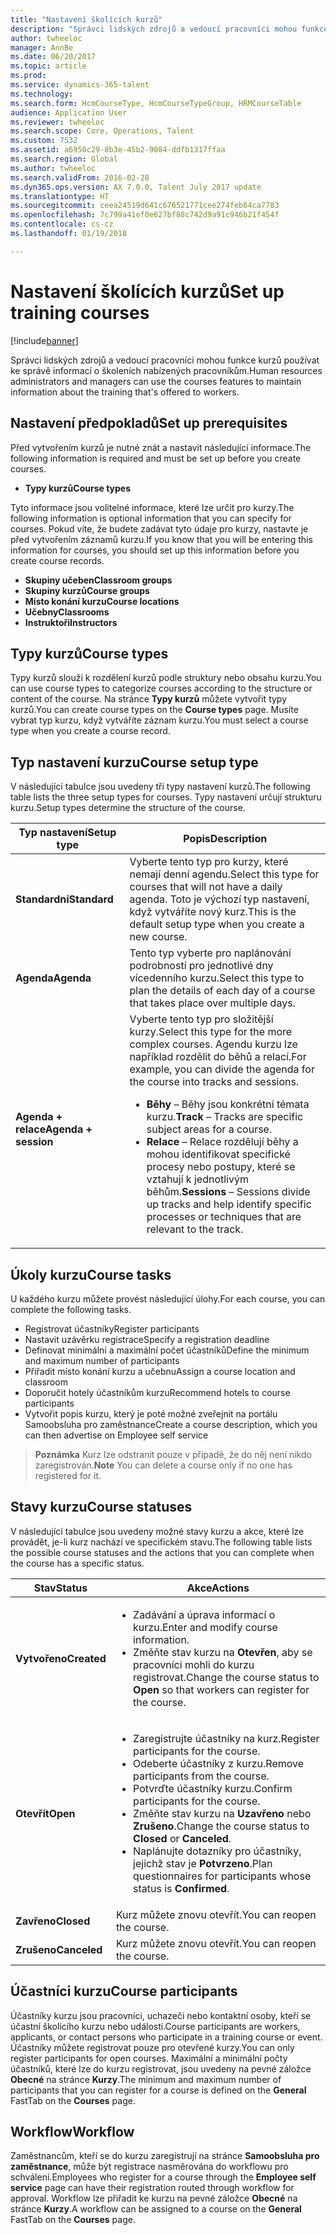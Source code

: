 ```yaml
---
title: "Nastavení školících kurzů"
description: "Správci lidských zdrojů a vedoucí pracovníci mohou funkce kurzů používat ke správě informací o školeních nabízených pracovníkům."
author: twheeloc
manager: AnnBe
ms.date: 06/20/2017
ms.topic: article
ms.prod: 
ms.service: dynamics-365-talent
ms.technology: 
ms.search.form: HcmCourseType, HcmCourseTypeGroup, HRMCourseTable
audience: Application User
ms.reviewer: twheeloc
ms.search.scope: Core, Operations, Talent
ms.custom: 7532
ms.assetid: a6950c29-8b3e-45b2-9084-ddfb1317ffaa
ms.search.region: Global
ms.author: twheeloc
ms.search.validFrom: 2016-02-28
ms.dyn365.ops.version: AX 7.0.0, Talent July 2017 update
ms.translationtype: HT
ms.sourcegitcommit: ceea24519d641c676521771cee274feb64ca7783
ms.openlocfilehash: 7c799a41ef0e627bf88c742d9a91c946b21f454f
ms.contentlocale: cs-cz
ms.lasthandoff: 01/19/2018

---
```


# <a name="set-up-training-courses"></a><span data-ttu-id="f7972-103">Nastavení školících kurzů</span><span class="sxs-lookup"><span data-stu-id="f7972-103">Set up training courses</span></span>

[!include[banner](includes/banner.md)]


<span data-ttu-id="f7972-104">Správci lidských zdrojů a vedoucí pracovníci mohou funkce kurzů používat ke správě informací o školeních nabízených pracovníkům.</span><span class="sxs-lookup"><span data-stu-id="f7972-104">Human resources administrators and managers can use the courses features to maintain information about the training that's offered to workers.</span></span>

 <a name="set-up-prerequisites"></a><span data-ttu-id="f7972-105"> Nastavení předpokladů</span><span class="sxs-lookup"><span data-stu-id="f7972-105">Set up prerequisites</span></span>
---------------------

<span data-ttu-id="f7972-106">Před vytvořením kurzů je nutné znát a nastavit následující informace.</span><span class="sxs-lookup"><span data-stu-id="f7972-106">The following information is required and must be set up before you create courses.</span></span>
-   <span data-ttu-id="f7972-107">**Typy kurzů**</span><span class="sxs-lookup"><span data-stu-id="f7972-107">**Course types**</span></span>

<span data-ttu-id="f7972-108">Tyto informace jsou volitelné informace, které lze určit pro kurzy.</span><span class="sxs-lookup"><span data-stu-id="f7972-108">The following information is optional information that you can specify for courses.</span></span> <span data-ttu-id="f7972-109">Pokud víte, že budete zadávat tyto údaje pro kurzy, nastavte je před vytvořením záznamů kurzu.</span><span class="sxs-lookup"><span data-stu-id="f7972-109">If you know that you will be entering this information for courses, you should set up this information before you create course records.</span></span>
-   <span data-ttu-id="f7972-110">**Skupiny učeben**</span><span class="sxs-lookup"><span data-stu-id="f7972-110">**Classroom groups**</span></span>
-   <span data-ttu-id="f7972-111">**Skupiny kurzů**</span><span class="sxs-lookup"><span data-stu-id="f7972-111">**Course groups**</span></span>
-   <span data-ttu-id="f7972-112">**Místo konání kurzu**</span><span class="sxs-lookup"><span data-stu-id="f7972-112">**Course locations**</span></span>
-   <span data-ttu-id="f7972-113">**Učebny**</span><span class="sxs-lookup"><span data-stu-id="f7972-113">**Classrooms**</span></span>
-   <span data-ttu-id="f7972-114">**Instruktoři**</span><span class="sxs-lookup"><span data-stu-id="f7972-114">**Instructors**</span></span>

## <a name="course-types"></a><span data-ttu-id="f7972-115">Typy kurzů</span><span class="sxs-lookup"><span data-stu-id="f7972-115">Course types</span></span>
<span data-ttu-id="f7972-116">Typy kurzů slouží k rozdělení kurzů podle struktury nebo obsahu kurzu.</span><span class="sxs-lookup"><span data-stu-id="f7972-116">You can use course types to categorize courses according to the structure or content of the course.</span></span> <span data-ttu-id="f7972-117">Na stránce **Typy kurzů** můžete vytvořit typy kurzů.</span><span class="sxs-lookup"><span data-stu-id="f7972-117">You can create course types on the **Course types** page.</span></span> <span data-ttu-id="f7972-118">Musíte vybrat typ kurzu, když vytváříte záznam kurzu.</span><span class="sxs-lookup"><span data-stu-id="f7972-118">You must select a course type when you create a course record.</span></span>

## <a name="course-setup-type"></a><span data-ttu-id="f7972-119">Typ nastavení kurzu</span><span class="sxs-lookup"><span data-stu-id="f7972-119">Course setup type</span></span>
<span data-ttu-id="f7972-120">V následující tabulce jsou uvedeny tři typy nastavení kurzů.</span><span class="sxs-lookup"><span data-stu-id="f7972-120">The following table lists the three setup types for courses.</span></span> <span data-ttu-id="f7972-121">Typy nastavení určují strukturu kurzu.</span><span class="sxs-lookup"><span data-stu-id="f7972-121">Setup types determine the structure of the course.</span></span>

<table>
<thead>
<tr class="header">
<th><span data-ttu-id="f7972-122">Typ nastavení</span><span class="sxs-lookup"><span data-stu-id="f7972-122">Setup type</span></span></th>
<th><span data-ttu-id="f7972-123">Popis</span><span class="sxs-lookup"><span data-stu-id="f7972-123">Description</span></span></th>
</tr>
</thead>
<tbody>
<tr class="odd">
<td><span data-ttu-id="f7972-124"><strong>Standardní</strong></span><span class="sxs-lookup"><span data-stu-id="f7972-124"><strong>Standard</strong></span></span></td>
<td><span data-ttu-id="f7972-125">Vyberte tento typ pro kurzy, které nemají denní agendu.</span><span class="sxs-lookup"><span data-stu-id="f7972-125">Select this type for courses that will not have a daily agenda.</span></span> <span data-ttu-id="f7972-126">Toto je výchozí typ nastavení, když vytváříte nový kurz.</span><span class="sxs-lookup"><span data-stu-id="f7972-126">This is the default setup type when you create a new course.</span></span></td>
</tr>
<tr class="even">
<td><span data-ttu-id="f7972-127"><strong>Agenda</strong></span><span class="sxs-lookup"><span data-stu-id="f7972-127"><strong>Agenda</strong></span></span></td>
<td><span data-ttu-id="f7972-128">Tento typ vyberte pro naplánování podrobností pro jednotlivé dny vícedenního kurzu.</span><span class="sxs-lookup"><span data-stu-id="f7972-128">Select this type to plan the details of each day of a course that takes place over multiple days.</span></span></td>
</tr>
<tr class="odd">
<td><span data-ttu-id="f7972-129"><strong>Agenda + relace</strong></span><span class="sxs-lookup"><span data-stu-id="f7972-129"><strong>Agenda + session</strong></span></span></td>
<td><span data-ttu-id="f7972-130">Vyberte tento typ pro složitější kurzy.</span><span class="sxs-lookup"><span data-stu-id="f7972-130">Select this type for the more complex courses.</span></span> <span data-ttu-id="f7972-131">Agendu kurzu lze například rozdělit do běhů a relací.</span><span class="sxs-lookup"><span data-stu-id="f7972-131">For example, you can divide the agenda for the course into tracks and sessions.</span></span>
<ul>
<li><span data-ttu-id="f7972-132"><strong>Běhy </strong> – Běhy jsou konkrétní témata kurzu.</span><span class="sxs-lookup"><span data-stu-id="f7972-132"><strong>Track</strong> – Tracks are specific subject areas for a course.</span></span></li>
<li><span data-ttu-id="f7972-133"><strong>Relace</strong> – Relace rozdělují běhy a mohou identifikovat specifické procesy nebo postupy, které se vztahují k jednotlivým běhům.</span><span class="sxs-lookup"><span data-stu-id="f7972-133"><strong>Sessions</strong> – Sessions divide up tracks and help identify specific processes or techniques that are relevant to the track.</span></span></li>
</ul></td>
</tr>
</tbody>
</table>

## <a name="course-tasks"></a><span data-ttu-id="f7972-134">Úkoly kurzu</span><span class="sxs-lookup"><span data-stu-id="f7972-134">Course tasks</span></span>
<span data-ttu-id="f7972-135">U každého kurzu můžete provést následující úlohy.</span><span class="sxs-lookup"><span data-stu-id="f7972-135">For each course, you can complete the following tasks.</span></span>
-   <span data-ttu-id="f7972-136">Registrovat účastníky</span><span class="sxs-lookup"><span data-stu-id="f7972-136">Register participants</span></span>
-   <span data-ttu-id="f7972-137">Nastavit uzávěrku registrace</span><span class="sxs-lookup"><span data-stu-id="f7972-137">Specify a registration deadline</span></span>
-   <span data-ttu-id="f7972-138">Definovat minimální a maximální počet účastníků</span><span class="sxs-lookup"><span data-stu-id="f7972-138">Define the minimum and maximum number of participants</span></span>
-   <span data-ttu-id="f7972-139">Přiřadit místo konání kurzu a učebnu</span><span class="sxs-lookup"><span data-stu-id="f7972-139">Assign a course location and classroom</span></span>
-   <span data-ttu-id="f7972-140">Doporučit hotely účastníkům kurzu</span><span class="sxs-lookup"><span data-stu-id="f7972-140">Recommend hotels to course participants</span></span>
-   <span data-ttu-id="f7972-141">Vytvořit popis kurzu, který je poté možné zveřejnit na portálu Samoobsluha pro zaměstnance</span><span class="sxs-lookup"><span data-stu-id="f7972-141">Create a course description, which you can then advertise on Employee self service</span></span>

  ><span data-ttu-id="f7972-142">**Poznámka** Kurz lze odstranit pouze v případě, že do něj není nikdo zaregistrován.</span><span class="sxs-lookup"><span data-stu-id="f7972-142">**Note** You can delete a course only if no one has registered for it.</span></span> 
    
## <a name="course-statuses"></a><span data-ttu-id="f7972-143">Stavy kurzu</span><span class="sxs-lookup"><span data-stu-id="f7972-143">Course statuses</span></span>
<span data-ttu-id="f7972-144">V následující tabulce jsou uvedeny možné stavy kurzu a akce, které lze provádět, je-li kurz nachází ve specifickém stavu.</span><span class="sxs-lookup"><span data-stu-id="f7972-144">The following table lists the possible course statuses and the actions that you can complete when the course has a specific status.</span></span>

<table>
<thead>
<tr class="header">
<th><span data-ttu-id="f7972-145">Stav</span><span class="sxs-lookup"><span data-stu-id="f7972-145">Status</span></span></th>
<th><span data-ttu-id="f7972-146">Akce</span><span class="sxs-lookup"><span data-stu-id="f7972-146">Actions</span></span></th>
</tr>
</thead>
<tbody>
<tr class="odd">
<td><span data-ttu-id="f7972-147"><strong>Vytvořeno</strong></span><span class="sxs-lookup"><span data-stu-id="f7972-147"><strong>Created</strong></span></span></td>
<td><ul>
<li><span data-ttu-id="f7972-148">Zadávání a úprava informací o kurzu.</span><span class="sxs-lookup"><span data-stu-id="f7972-148">Enter and modify course information.</span></span></li>
<li><span data-ttu-id="f7972-149">Změňte stav kurzu na <strong>Otevřen</strong>, aby se pracovníci mohli do kurzu registrovat.</span><span class="sxs-lookup"><span data-stu-id="f7972-149">Change the course status to <strong>Open</strong> so that workers can register for the course.</span></span></li>
</ul></td>
</tr>
<tr class="even">
<td><span data-ttu-id="f7972-150"><strong>Otevřít</strong></span><span class="sxs-lookup"><span data-stu-id="f7972-150"><strong>Open</strong></span></span></td>
<td><ul>
<li><span data-ttu-id="f7972-151">Zaregistrujte účastníky na kurz.</span><span class="sxs-lookup"><span data-stu-id="f7972-151">Register participants for the course.</span></span></li>
<li><span data-ttu-id="f7972-152">Odeberte účastníky z kurzu.</span><span class="sxs-lookup"><span data-stu-id="f7972-152">Remove participants from the course.</span></span></li>
<li><span data-ttu-id="f7972-153">Potvrďte účastníky kurzu.</span><span class="sxs-lookup"><span data-stu-id="f7972-153">Confirm participants for the course.</span></span></li>
<li><span data-ttu-id="f7972-154">Změňte stav kurzu na <strong>Uzavřeno</strong> nebo <strong>Zrušeno</strong>.</span><span class="sxs-lookup"><span data-stu-id="f7972-154">Change the course status to <strong>Closed</strong> or <strong>Canceled</strong>.</span></span></li>
<li><span data-ttu-id="f7972-155">Naplánujte dotazníky pro účastníky, jejichž stav je <strong>Potvrzeno</strong>.</span><span class="sxs-lookup"><span data-stu-id="f7972-155">Plan questionnaires for participants whose status is <strong>Confirmed</strong>.</span></span></li>
</ul></td>
</tr>
<tr class="odd">
<td><span data-ttu-id="f7972-156"><strong>Zavřeno</strong></span><span class="sxs-lookup"><span data-stu-id="f7972-156"><strong>Closed</strong></span></span></td>
<td><span data-ttu-id="f7972-157">Kurz můžete znovu otevřít.</span><span class="sxs-lookup"><span data-stu-id="f7972-157">You can reopen the course.</span></span></td>
</tr>
<tr class="even">
<td><span data-ttu-id="f7972-158"><strong>Zrušeno</strong></span><span class="sxs-lookup"><span data-stu-id="f7972-158"><strong>Canceled</strong></span></span></td>
<td><span data-ttu-id="f7972-159">Kurz můžete znovu otevřít.</span><span class="sxs-lookup"><span data-stu-id="f7972-159">You can reopen the course.</span></span></td>
</tr>
</tbody>
</table>

## <a name="course-participants"></a><span data-ttu-id="f7972-160">Účastníci kurzu</span><span class="sxs-lookup"><span data-stu-id="f7972-160">Course participants</span></span>
<span data-ttu-id="f7972-161">Účastníky kurzu jsou pracovníci, uchazeči nebo kontaktní osoby, kteří se účastní školicího kurzu nebo události.</span><span class="sxs-lookup"><span data-stu-id="f7972-161">Course participants are workers, applicants, or contact persons who participate in a training course or event.</span></span> <span data-ttu-id="f7972-162">Účastníky můžete registrovat pouze pro otevřené kurzy.</span><span class="sxs-lookup"><span data-stu-id="f7972-162">You can only register participants for open courses.</span></span> <span data-ttu-id="f7972-163">Maximální a minimální počty účastníků, které lze do kurzu registrovat, jsou uvedeny na pevné záložce **Obecné** na stránce **Kurzy**.</span><span class="sxs-lookup"><span data-stu-id="f7972-163">The minimum and maximum number of participants that you can register for a course is defined on the **General** FastTab on the **Courses** page.</span></span>

<a name="workflow"></a><span data-ttu-id="f7972-164">Workflow</span><span class="sxs-lookup"><span data-stu-id="f7972-164">Workflow</span></span>
--------

<span data-ttu-id="f7972-165">Zaměstnancům, kteří se do kurzu zaregistrují na stránce **Samoobsluha pro zaměstnance**, může být registrace nasměrována do workflowu pro schválení.</span><span class="sxs-lookup"><span data-stu-id="f7972-165">Employees who register for a course through the **Employee self service** page can have their registration routed through workflow for approval.</span></span>  <span data-ttu-id="f7972-166">Workflow lze přiřadit ke kurzu na pevné záložce **Obecné** na stránce **Kurzy**.</span><span class="sxs-lookup"><span data-stu-id="f7972-166">A workflow can be assigned to a course on the **General** FastTab on the **Courses** page.</span></span>






